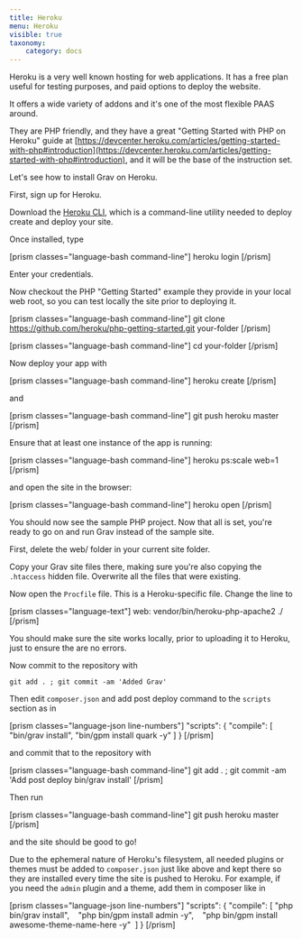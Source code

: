 ```yaml
---
title: Heroku
menu: Heroku
visible: true
taxonomy:
    category: docs
---
```


Heroku is a very well known hosting for web applications.
It has a free plan useful for testing purposes, and paid options to deploy the website.

It offers a wide variety of addons and it's one of the most flexible PAAS around.

They are PHP friendly, and they have a great "Getting Started with PHP on Heroku" guide at [https://devcenter.heroku.com/articles/getting-started-with-php#introduction](https://devcenter.heroku.com/articles/getting-started-with-php#introduction), and it will be the base of the instruction set.

Let's see how to install Grav on Heroku.

First, sign up for Heroku.

Download the [Heroku CLI](https://devcenter.heroku.com/articles/heroku-cli), which is a command-line utility needed to deploy create and deploy your site.

Once installed, type


[prism classes="language-bash command-line"]
heroku login
[/prism]


Enter your credentials.

Now checkout the PHP "Getting Started" example they provide in your local web root, so you can test locally the site prior to deploying it.

[prism classes="language-bash command-line"]
git clone https://github.com/heroku/php-getting-started.git your-folder
[/prism]

[prism classes="language-bash command-line"]
cd your-folder
[/prism]

Now deploy your app with

[prism classes="language-bash command-line"]
heroku create
[/prism]

and

[prism classes="language-bash command-line"]
git push heroku master
[/prism]

Ensure that at least one instance of the app is running:

[prism classes="language-bash command-line"]
heroku ps:scale web=1
[/prism]

and open the site in the browser:


[prism classes="language-bash command-line"]
heroku open
[/prism]



You should now see the sample PHP project. Now that all is set, you're ready to go on and run Grav instead of the sample site.

First, delete the web/ folder in your current site folder.

Copy your Grav site files there, making sure you're also copying the `.htaccess` hidden file. Overwrite all the files that were existing.

Now open the `Procfile` file. This is a Heroku-specific file. Change the line to

[prism classes="language-text"]
web: vendor/bin/heroku-php-apache2 ./
[/prism]

You should make sure the site works locally, prior to uploading it to Heroku, just to ensure the are no errors.

Now commit to the repository with

`git add . ; git commit -am 'Added Grav'`

Then edit `composer.json` and add post deploy command to the `scripts` section as in

[prism classes="language-json line-numbers"]
"scripts": {
  "compile": [
    "bin/grav install",
    "bin/gpm install quark -y"
  ]
}
[/prism]

and commit that to the repository with 

[prism classes="language-bash command-line"]
git add . ; git commit -am 'Add post deploy bin/grav install'
[/prism]

Then run

[prism classes="language-bash command-line"]
git push heroku master
[/prism]

and the site should be good to go!

Due to the ephemeral nature of Heroku's filesystem, all needed plugins or themes must be added to `composer.json` just like above and kept there so they are installed every time the site is pushed to Heroku. For example, if you need the `admin` plugin and a theme, add them in composer like in

[prism classes="language-json line-numbers"]
"scripts": {
  "compile": [
    "php bin/grav install",
    "php bin/gpm install admin -y",
    "php bin/gpm install awesome-theme-name-here -y"
  ]
}
[/prism]
